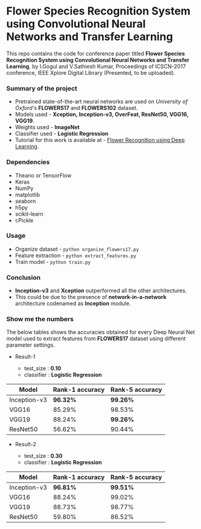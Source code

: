 # Flower Species Recognition System using Convolutional Neural Networks and Transfer Learning #

This repo contains the code for conference paper titled **Flower Species Recognition System using Convolutional Neural Networks and Transfer Learning**, by I.Gogul and V.Sathiesh Kumar, Proceedings of ICSCN-2017 conference, IEEE Xplore Digital Library (Presented, to be uploaded).

### Summary of the project ###

* Pretrained state-of-the-art neural networks are used on *University of Oxford's* **FLOWERS17** and **FLOWERS102** dataset.
* Models used     - **Xception, Inception-v3, OverFeat, ResNet50, VGG16, VGG19**.
* Weights used    - **ImageNet**
* Classifier used - **Logistic Regression**
* Tutorial for this work is available at - [Flower Recognition using Deep Learning](https://gogul09.github.io/flower-recognition-deep-learning/).

### Dependencies ###
* Theano or TensorFlow
* Keras
* NumPy
* matplotlib
* seaborn
* h5py
* scikit-learn
* cPickle

### Usage ###
* Organize dataset   - `python organize_flowers17.py`
* Feature extraction - `python extract_features.py`
* Train model        - `python train.py`

### Conclusion ###
* **Inception-v3** and **Xception** outperformed all the other architectures.
* This could be due to the presence of **network-in-a-network** architecture codenamed as **Inception** module.

### Show me the numbers ###
The below tables shows the accuracies obtained for every Deep Neural Net model used to extract features from **FLOWERS17** dataset using different parameter settings.

* Result-1
  
  * test_size  : **0.10**
  * classifier : **Logistic Regression**
  
| Model        | Rank-1 accuracy | Rank-5 accuracy |
|--------------|-----------------|-----------------|
| Inception-v3 | **96.32%**          | **99.26%**          |
| VGG16        | 85.29%          | 98.53%          |
| VGG19        | 88.24%          | **99.26%**          |
| ResNet50     | 56.62%          | 90.44%          |

* Result-2
  
  * test_size  : **0.30**
  * classifier : **Logistic Regression**

| Model        | Rank-1 accuracy | Rank-5 accuracy |
|--------------|-----------------|-----------------|
| Inception-v3 | **96.81%**          | **99.51%**          |
| VGG16        | 88.24%          | 99.02%          |
| VGG19        | 88.73%          | 98.77%          |
| ResNet50     | 59.80%          | 86.52%          |
